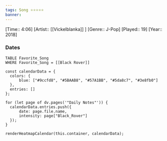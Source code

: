 ```yaml
---
tags: Song ⭐⭐⭐⭐⭐ 
banner: 
---
```

[Time:: 4:06]
[Artist:: [[Vickelblanka]] ]
[Genre:: J-Pop]
[Played:: 19]
[Year:: 2018]
### Dates
````dataview
TABLE Favorite_Song
WHERE Favorite_Song = [[Black Rover]]
````

  ```dataviewjs
const calendarData = { 
	colors: { 
		blue: ["#9ccfd8", "#5BAAB8", "#57A1BB", "#5da8c7", "#3e8fb0"] 
	}, 
	entries: [] 
}; 

for (let page of dv.pages('"Daily Notes"')) { 
	calendarData.entries.push({ 
		date: page.file.name, 
		intensity: page["Black_Rover"]
	}); 
} 

renderHeatmapCalendar(this.container, calendarData);
```
